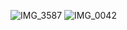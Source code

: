 ![IMG_3587](https://github.com/user-attachments/assets/3df271a5-eed4-4637-969d-6cc89dfbeca9)
![IMG_0042](https://github.com/user-attachments/assets/f1c86036-28c7-49ff-8159-1a0dc73fdb8d)
